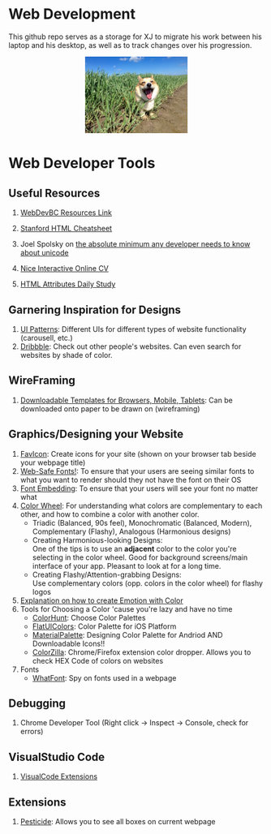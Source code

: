 # Web Development

This github repo serves as a storage for XJ to migrate his work between his laptop and his desktop, as well as to track changes over his progression.

<div id='corgi' align='center'>
    <img src="./images/cute doggo.jpg" alt="cute doggo" width=40%>   
</div>

<h1>Web Developer Tools</h1>
<h2>Useful Resources</h2>

1. <a href="https://www.appbrewery.co/p/web-development-course-resources/" alt="Resources to each Lesson" title="Resources to each Lesson">WebDevBC Resources Link</a>

2. <a href="https://web.stanford.edu/group/csp/cs21/htmlcheatsheet.pdf" alt="HTML Cheatsheet" title="Standford HTML Cheatsheet">Stanford HTML Cheatsheet</a>

3. Joel Spolsky on <a href="https://www.joelonsoftware.com/2003/10/08/the-absolute-minimum-every-software-developer-absolutely-positively-must-know-about-unicode-and-character-sets-no-excuses/" target="_blank">the absolute minimum any developer needs to know about unicode</a>

4. <a href="http://www.pascalvangemert.nl/#/profile">Nice Interactive Online CV</a>

5. <a href="https://devdocs.io">HTML Attributes Daily Study</a>

<h2>Garnering Inspiration for Designs</h2>
<ol>
    <li><a href='https://www.ui-patterns.com'>UI Patterns</a>: Different UIs for different types of website functionality (carousell, etc.)</li>
    <li><a href="https://www.dribbble.com">Dribbble</a>: Check out other people's websites. Can even search for websites by shade of color.</li>
</ol>


<h2>WireFraming</h2>

<ol>
    <li><a href='https://www.sneakpeekit.com'>Downloadable Templates for Browsers, Mobile, Tablets</a>: Can be downloaded onto paper to be drawn on (wireframing)</li>
</ol>

<h2>Graphics/Designing your Website</h2>
<ol>
    <li><a href="https://www.favicon.cc/">FavIcon</a>: Create icons for your site (shown on your browser tab beside your webpage title)</li>
    <li><a href='https://www.cssfontstack.com/'>Web-Safe Fonts!</a>: To ensure that your users are seeing similar fonts to what you want to render should they not have the font on their OS</li>
    <li><a href='https://fonts.google.com/'>Font Embedding</a>: To ensure that your users will see your font no matter what</li>
    <li><a href='https://www.canva.com/colors/color-wheel/'>Color Wheel</a>: For understanding what colors are complementary to each other, and how to combine a color with another color.
        <ul>
            <li>Triadic (Balanced, 90s feel), Monochromatic (Balanced, Modern), Complementary (Flashy), Analogous (Harmonious designs)</li>
            <li>Creating Harmonious-looking Designs: <br>One of the tips is to use an <strong>adjacent</strong> color to the color you're selecting in the color wheel.
            Good for background screens/main interface of your app. Pleasant to look at for a long time.</li>
            <li>Creating Flashy/Attention-grabbing Designs:<br>Use complementary colors (opp. colors in the color wheel) for flashy logos</li>
        </ul>
    <li><a href='https://uxplanet.org/create-emotion-with-color-in-ux-design-446a3766b085#.833er7ned'>Explanation on how to create Emotion with Color</a></li>
    </li>
    <li>Tools for Choosing a Color 'cause you're lazy and have no time 
        <ul>
            <li><a href='https://colorhunt.co/'>ColorHunt</a>: Choose Color Palettes</li>
            <li><a href='https://flatuicolors.com/'>FlatUIColors</a>: Color Palette for iOS Platform</li>
            <li><a href='https://www.materialpalette.com/'>MaterialPalette</a>: Designing Color Palette for Andriod AND Downloadable Icons!!</li>
            <li><a href='https://chrome.google.com/webstore/detail/colorzilla/bhlhnicpbhignbdhedgjhgdocnmhomnp/related'>ColorZilla</a>: Chrome/Firefox extension color dropper. Allows you to check HEX Code of colors on websites </li>
        </ul>
    </li>
    <li>Fonts
        <ul>
            <li><a href='https://uxplanet.org/create-emotion-with-color-in-ux-design-446a3766b085#.833er7ned'>WhatFont</a>: Spy on fonts used in a webpage</li>
        </ul>
    </li>
</ol>

<h2>Debugging</h2>

1. Chrome Developer Tool (Right click -> Inspect -> Console, check for errors)
<h2>VisualStudio Code</h2>
<ol>
    <li><a href="https://docs.google.com/document/d/1eltxPSyGRFjN0Bc2ClCTOQmj_5mDq_8Go5GnL25qt04/edit">VisualCode Extensions</a></li>
</ol>

<h2>Extensions</h2>
<ol>
    <li><a href="https://chrome.google.com/webstore/detail/pesticide-for-chrome/bblbgcheenepgnnajgfpiicnbbdmmooh">Pesticide</a>: Allows you to see all boxes on current webpage</li>
</ol>
